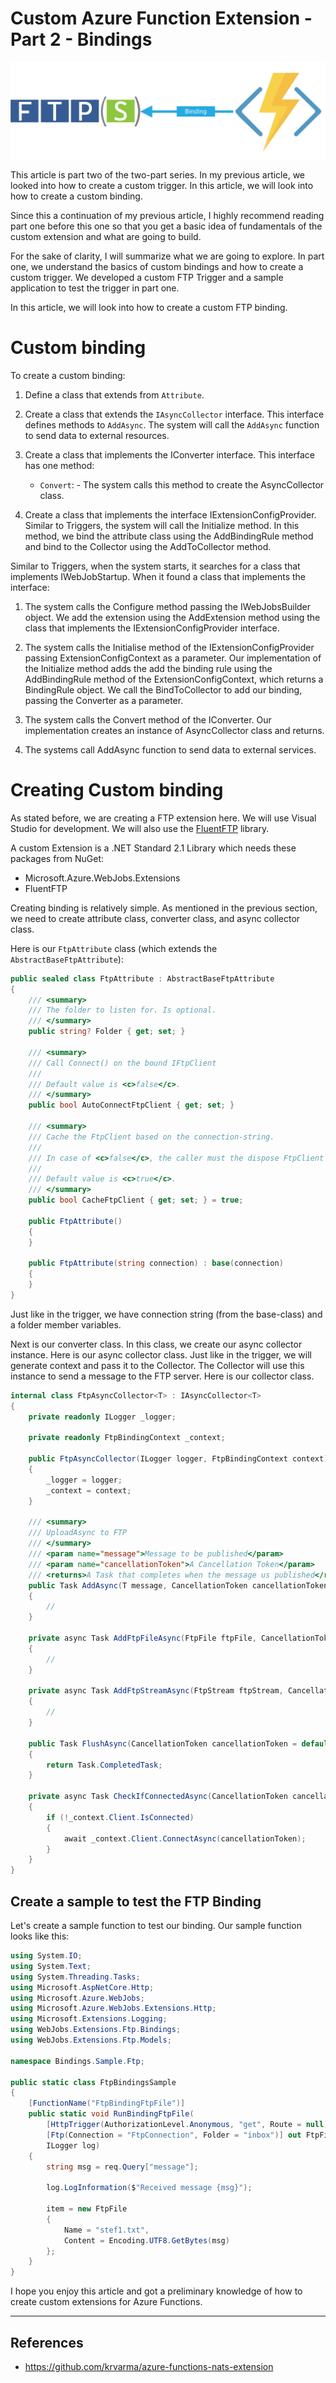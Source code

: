 # Custom Azure Function Extension - Part 2 - Bindings

![FTP Extension](ftp-binding.png)

This article is part two of the two-part series. In my previous article, we looked into how to create a custom trigger. In this article, we will look into how to create a custom binding. 

Since this a continuation of my previous article, I highly recommend reading part one before this one so that you get a basic idea of fundamentals of the custom extension and what are going to build.

For the sake of clarity, I will summarize what we are going to explore. In part one, we understand the basics of custom bindings and how to create a custom trigger. We developed a custom FTP Trigger and a sample application to test the trigger in part one.

In this article, we will look into how to create a custom FTP binding.

# Custom binding
To create a custom binding:

1.  Define a class that extends from `Attribute`.

2.  Create a class that extends the `IAsyncCollector` interface. This interface defines methods to `AddAsync`. The system will call the `AddAsync` function to send data to external resources.

3.  Create a class that implements the IConverter interface. This interface has one method:
    - `Convert`: - The system calls this method to create the AsyncCollector class.

4.  Create a class that implements the interface IExtensionConfigProvider. Similar to Triggers, the system will call the Initialize method. In this method, we bind the attribute class using the AddBindingRule method and bind to the Collector using the AddToCollector method.

Similar to Triggers, when the system starts, it searches for a class that implements IWebJobStartup. When it found a class that implements the interface:

1.  The system calls the Configure method passing the IWebJobsBuilder object. We add the extension using the AddExtension method using the class that implements the IExtensionConfigProvider interface.

2.  The system calls the Initialise method of the IExtensionConfigProvider passing ExtensionConfigContext as a parameter. Our implementation of the Initialize method adds the add the binding rule using the AddBindingRule method of the ExtensionConfigContext, which returns a BindingRule object. We call the BindToCollector to add our binding, passing the Converter as a parameter.

3.  The system calls the Convert method of the IConverter. Our implementation creates an instance of AsyncCollector class and returns.

4.  The systems call AddAsync function to send data to external services.

# Creating Custom binding

As stated before, we are creating a FTP extension here. We will use Visual Studio for development. We will also use the [FluentFTP](https://github.com/robinrodricks/FluentFTP) library.

A custom Extension is a .NET Standard 2.1 Library which needs these packages from NuGet:
- Microsoft.Azure.WebJobs.Extensions
- FluentFTP

Creating binding is relatively simple. As mentioned in the previous section,
we need to create attribute class, converter class, and async collector class.

Here is our `FtpAttribute` class (which extends the `AbstractBaseFtpAttribute`):
``` c#
public sealed class FtpAttribute : AbstractBaseFtpAttribute
{
    /// <summary>
    /// The folder to listen for. Is optional.
    /// </summary>
    public string? Folder { get; set; }

    /// <summary>
    /// Call Connect() on the bound IFtpClient
    ///
    /// Default value is <c>false</c>.
    /// </summary>
    public bool AutoConnectFtpClient { get; set; }

    /// <summary>
    /// Cache the FtpClient based on the connection-string.
    ///
    /// In case of <c>false</c>, the caller must the dispose FtpClient manually.
    ///
    /// Default value is <c>true</c>.
    /// </summary>
    public bool CacheFtpClient { get; set; } = true;

    public FtpAttribute()
    {
    }

    public FtpAttribute(string connection) : base(connection)
    {
    }
}
```

Just like in the trigger, we have connection string (from the base-class) and a folder member variables.


Next is our converter class. In this class, we create our async collector instance. Here is our async collector class. Just like in the trigger, we will generate context and pass it to the Collector. The 
Collector will use this instance to send a message to the FTP server. Here is our collector class.
``` c#
internal class FtpAsyncCollector<T> : IAsyncCollector<T>
{
    private readonly ILogger _logger;

    private readonly FtpBindingContext _context;

    public FtpAsyncCollector(ILogger logger, FtpBindingContext context)
    {
        _logger = logger;
        _context = context;
    }

    /// <summary>
    /// UploadAsync to FTP
    /// </summary>
    /// <param name="message">Message to be published</param>
    /// <param name="cancellationToken">A Cancellation Token</param>
    /// <returns>A Task that completes when the message us published</returns>
    public Task AddAsync(T message, CancellationToken cancellationToken = default)
    {
        //
    }

    private async Task AddFtpFileAsync(FtpFile ftpFile, CancellationToken cancellationToken)
    {
        //
    }

    private async Task AddFtpStreamAsync(FtpStream ftpStream, CancellationToken cancellationToken)
    {
        //
    }

    public Task FlushAsync(CancellationToken cancellationToken = default)
    {
        return Task.CompletedTask;
    }

    private async Task CheckIfConnectedAsync(CancellationToken cancellationToken)
    {
        if (!_context.Client.IsConnected)
        {
            await _context.Client.ConnectAsync(cancellationToken);
        }
    }
}
```

## Create a sample to test the FTP Binding

Let's create a sample function to test our binding. Our sample function looks like this:
``` c#
using System.IO;
using System.Text;
using System.Threading.Tasks;
using Microsoft.AspNetCore.Http;
using Microsoft.Azure.WebJobs;
using Microsoft.Azure.WebJobs.Extensions.Http;
using Microsoft.Extensions.Logging;
using WebJobs.Extensions.Ftp.Bindings;
using WebJobs.Extensions.Ftp.Models;

namespace Bindings.Sample.Ftp;

public static class FtpBindingsSample
{
    [FunctionName("FtpBindingFtpFile")]
    public static void RunBindingFtpFile(
        [HttpTrigger(AuthorizationLevel.Anonymous, "get", Route = null)] HttpRequest req,
        [Ftp(Connection = "FtpConnection", Folder = "inbox")] out FtpFile item,
        ILogger log)
    {
        string msg = req.Query["message"];

        log.LogInformation($"Received message {msg}");

        item = new FtpFile
        {
            Name = "stef1.txt",
            Content = Encoding.UTF8.GetBytes(msg)
        };
    }
}
```

I hope you enjoy this article and got a preliminary knowledge of how to create custom extensions for Azure Functions.

---

## References
 - https://github.com/krvarma/azure-functions-nats-extension
